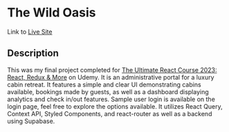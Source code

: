 # The Wild Oasis

Link to [Live Site](https://the-wild-oasis-izek.vercel.app/)

## Description
This was my final project completed for [The Ultimate React Course 2023: React, Redux & More](https://www.udemy.com/course/the-ultimate-react-course/) on Udemy. It is an administrative portal for a luxury cabin retreat. It features a simple and clear UI demonstrating cabins available, bookings made by guests, as well as a dashboard displaying analytics and check in/out features. Sample user login is available on the login page, feel free to explore the options available. It utilizes React Query, Context API, Styled Components, and react-router as well as a backend using Supabase.
